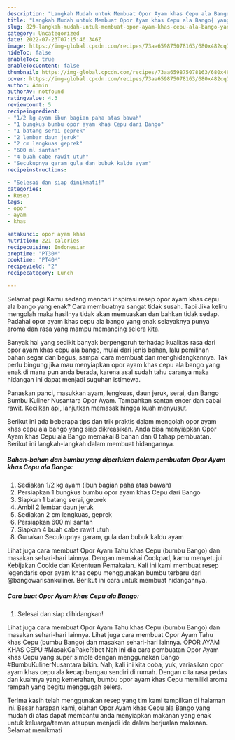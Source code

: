 ```yaml
---
description: "Langkah Mudah untuk Membuat Opor Ayam khas Cepu ala Bango{ yang Enak,  Menu Buat lebaran"
title: "Langkah Mudah untuk Membuat Opor Ayam khas Cepu ala Bango{ yang Enak,  Menu Buat lebaran"
slug: 829-langkah-mudah-untuk-membuat-opor-ayam-khas-cepu-ala-bango-yang-enak-menu-buat-lebaran
category: Uncategorized
date: 2022-07-23T07:15:46.346Z
image: https://img-global.cpcdn.com/recipes/73aa659875078163/680x482cq70/opor-ayam-khas-cepu-ala-bango-foto-resep-utama.jpg
hideToc: false
enableToc: true
enableTocContent: false
thumbnail: https://img-global.cpcdn.com/recipes/73aa659875078163/680x482cq70/opor-ayam-khas-cepu-ala-bango-foto-resep-utama.jpg
cover: https://img-global.cpcdn.com/recipes/73aa659875078163/680x482cq70/opor-ayam-khas-cepu-ala-bango-foto-resep-utama.jpg
author: Admin
authorAv: notfound
ratingvalue: 4.3
reviewcount: 5
recipeingredient:
- "1/2 kg ayam ibun bagian paha atas bawah"
- "1 bungkus bumbu opor ayam khas Cepu dari Bango"
- "1 batang serai geprek"
- "2 lembar daun jeruk"
- "2 cm lengkuas geprek"
- "600 ml santan"
- "4 buah cabe rawit utuh"
- "Secukupnya garam gula dan bubuk kaldu ayam"
recipeinstructions:

- "Selesai dan siap dinikmati!"
categories:
- Resep
tags:
- opor
- ayam
- khas

katakunci: opor ayam khas 
nutrition: 221 calories
recipecuisine: Indonesian
preptime: "PT30M"
cooktime: "PT40M"
recipeyield: "2"
recipecategory: Lunch

---
```



Selamat pagi Kamu sedang mencari inspirasi resep opor ayam khas cepu ala bango yang enak? Cara membuatnya sangat tidak susah. Tapi Jika keliru mengolah maka hasilnya tidak akan memuaskan dan bahkan tidak sedap. Padahal opor ayam khas cepu ala bango yang enak selayaknya punya aroma dan rasa yang mampu memancing selera kita.


Banyak hal yang sedikit banyak berpengaruh terhadap kualitas rasa dari opor ayam khas cepu ala bango, mulai dari jenis bahan, lalu pemilihan bahan segar dan bagus, sampai cara membuat dan menghidangkannya. Tak perlu bingung jika mau menyiapkan opor ayam khas cepu ala bango yang enak di mana pun anda berada, karena asal sudah tahu caranya maka hidangan ini dapat menjadi suguhan istimewa.

Panaskan panci, masukkan ayam, lengkuas, daun jeruk, serai, dan Bango Bumbu Kuliner Nusantara Opor Ayam. Tambahkan santan encer dan cabai rawit. Kecilkan api, lanjutkan memasak hingga kuah menyusut.


Berikut ini ada beberapa tips dan trik praktis dalam mengolah opor ayam khas cepu ala bango yang siap dikreasikan. Anda bisa menyiapkan Opor Ayam khas Cepu ala Bango memakai 8 bahan dan 0 tahap pembuatan. Berikut ini langkah-langkah dalam membuat hidangannya.

<!--inarticleads1-->

##### Bahan-bahan dan bumbu yang diperlukan dalam pembuatan Opor Ayam khas Cepu ala Bango:

1. Sediakan 1/2 kg ayam (ibun bagian paha atas bawah)
1. Persiapkan 1 bungkus bumbu opor ayam khas Cepu dari Bango
1. Siapkan 1 batang serai, geprek
1. Ambil 2 lembar daun jeruk
1. Sediakan 2 cm lengkuas, geprek
1. Persiapkan 600 ml santan
1. Siapkan 4 buah cabe rawit utuh
1. Gunakan Secukupnya garam, gula dan bubuk kaldu ayam


Lihat juga cara membuat Opor Ayam Tahu khas Cepu (bumbu Bango) dan masakan sehari-hari lainnya. Dengan memakai Cookpad, kamu menyetujui Kebijakan Cookie dan Ketentuan Pemakaian. Kali ini kami membuat resep legendaris opor ayam khas cepu menggunakan bumbu terbaru dari @bangowarisankuliner. Berikut ini cara untuk membuat hidangannya. 

<!--inarticleads2-->

##### Cara buat Opor Ayam khas Cepu ala Bango:


1. Selesai dan siap dihidangkan!

Lihat juga cara membuat Opor Ayam Tahu khas Cepu (bumbu Bango) dan masakan sehari-hari lainnya. Lihat juga cara membuat Opor Ayam Tahu khas Cepu (bumbu Bango) dan masakan sehari-hari lainnya. OPOR AYAM KHAS CEPU #MasakGaPakeRibet Nah ini dia cara pembuatan Opor Ayam khas Cepu yang super simple dengan menggunakan Bango #BumbuKulinerNusantara bikin. Nah, kali ini kita coba, yuk, variasikan opor ayam khas cepu ala kecap bangau sendiri di rumah. Dengan cita rasa pedas dan kuahnya yang kemerahan, bumbu opor ayam khas Cepu memiliki aroma rempah yang begitu menggugah selera. 

Terima kasih telah menggunakan resep yang tim kami tampilkan di halaman ini. Besar harapan kami, olahan Opor Ayam khas Cepu ala Bango yang mudah di atas dapat membantu anda menyiapkan makanan yang enak untuk keluarga/teman ataupun menjadi ide dalam berjualan makanan. Selamat menikmati
